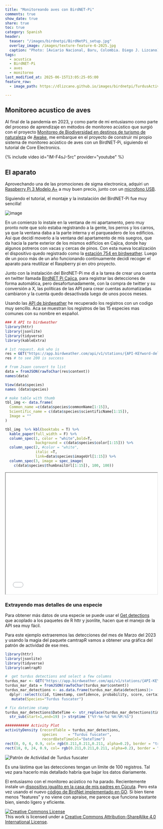 ```yaml
---
title: "Monitoreando aves con BirdNET-Pi"
comments: true
show_date: true
share: true
toc: true
category: Spanish
header:
  teaser: "/images/birdnetpi/BirdNetPi_setup.jpg"
  overlay_image: /images/texture-feature-6-2025.jpg
  caption: "Photo: [Aviario Nacional, Baru, Colombia. Diego J. Lizcano](https://www.instagram.com/walking_tapir/)"
tags:
  - acustica
  - BirdNET-Pi 
  - aves
  - monitoreo
last_modified_at: 2025-06-15T13:05:25-05:00
feature_row:
  - image_path: https://dlizcano.github.io/images/birdnetpi/TurdusActivity.png

---
```


## Monitoreo acustico de aves 

Al final de la pandemia en 2023, y como parte de mi entusiasmo como parte del proceso de aprendizaje en métodos de monitoreo acústico que surgió con el proyecto [Monitoreo de Biodiversidad en destinos de turismo de naturaleza](https://monitoreo-acustico.netlify.app/es/) de [Awake](https://www.awake.travel/), me embarque en el proyecto de construir mi propio sistema de monitoreo acústico de aves con un BirdNET-Pi, siguiendo el tutorial de Core Electronics.

{% include video id="IM-F4sJ-5rc" provider="youtube" %}  

## El aparato 

Aprovechando una de las promociones de sigma electronica, adquiri un [Raspberry Pi 3 Modelo A+](https://www.sigmaelectronica.net/producto/rpi3-a/) a muy buen precio, junto con un [microfono USB](https://www.sigmaelectronica.net/producto/adafr-3367/). 

Siguiendo el tutorial, el montaje y la instalación del BirdNET-Pi fue muy sencilla! 

![image](https://dlizcano.github.io/images/birdnetpi/BirdNetPi_setup.jpg)

En un comienzo lo instale en la ventana de mi apartamento, pero muy pronto note que solo estaba registrando a la gente, los perros y los carros, ya que la ventana daba a la parte interna y el parqueadero de los edificios. Así que decidí moverlo a la ventana del apartamento de mis suegros, que da hacia la parte exterior de los mismos edificios en Cajica, donde hay algunos potreros con vacas y cercas de pinos. Con esta nueva localización el dispositivo quedo registrado como la [estación 754 en birdweather](https://t.co/vKG0YMxY6K). Luego de un poco más de un año funcionando continuamente decidí recoger el aparato para reutilizar el Raspberry pi en otro proyecto. 

Junto con la instalación del BirdNET-Pi me di a la tarea de crear una cuenta en twitter llamada [BirdNET Pi Cajica](https://x.com/BirdNetPi_Cajic), para registrar las detecciones de forma automática, pero desafortunadamente, con la compra de twitter y su conversión a X, las políticas de las API para crear cuentas automatizadas cambiaron y la cuenta quedo desactivada luego de unos pocos meses.  

Usando las [API de birdweather](https://app.birdweather.com/api/) he recuperado los registros con un codigo muy sencillo. Aca se muestran los registros de las 15 especies mas comunes con su nombre en español.


```r
### R API to birdweather
library(httr)
library(jsonlite)
library(tidyverse)
library(kableExtra)

# 1st request. Ask who is
res = GET("https://app.birdweather.com/api/v1/stations/{API-KEYword-del-dispositivo}/species?period=all&locale=es")
res # to see 200 is success 

# from Jsaon convert to list
data = fromJSON(rawToChar(res$content))
names(data)

View(data$species)
names (data$species)

# make table with thumb
tbl_img <- data.frame(
  Common_name =c(data$species$commonName[1:15]),
  Scientific_name = c(data$species$scientificName[1:15]),
  Image = ""
)

tbl_img  %>% kbl(booktabs = T) %>%
  kable_paper(full_width = F) %>%
  column_spec(1, color = "white",bold=T,
              background = c(data$species$color[1:15])) %>% 
  column_spec(2, #color = "white",
              italic =T,
              link=data$species$imageUrl[1:15]) %>% 
  column_spec(3, image = spec_image(
    c(data$species$thumbnailUrl[1:15]), 100, 100)) 


```


<iframe
  id="inlineFrameExample"
  title="Inline Frame Example"
  width="500"
  height="400"
  src="/content/BirdNetPi_Cajic.html">
</iframe>

### Extrayendo mas detalles de una especie

Para obtener más datos de una especie se puede usar el [Get detections](https://app.birdweather.com/api/v1/index.html#detections-detection-get) que acoplado a los paquetes de R httr y jsonlite, hacen que el manejo de la API sea muy fácil. 

Para este ejemplo extraeremos las detecciones del mes de Marzo del 2023 y usando la magia del paquete camtrapR vamos a obtener una gráfica del patrón de actividad de ese mes. 


```r
library(httr)
library(jsonlite)
library(tidyverse)
library(camtrapR)

#  get turdus detections and select a few columns
turdus_mar <- GET("https://app.birdweather.com/api/v1/stations/{API-KEYword-del-dispositivo}/detections?from=2023-03-01&to=2023-03-31&speciesId=422&locale=es")
turdus_mar_data = fromJSON(rawToChar(turdus_mar$content))
turdus_mar_detections <- as.data.frame(turdus_mar_data$detections)|> 
  dplyr::select(c(id, timestamp, confidence, probability, score, certainty)) |> 
   mutate(Species="Turdus fuscater")

# fix datetime stamp
turdus_mar_detections$DateTime <- str_replace(turdus_mar_detections$timestamp, "T", " ") |> 
  str_sub(start=1,end=19) |> strptime ("%Y-%m-%d %H:%M:%S")

########### Activity Plot
activityDensity (recordTable = turdus_mar_detections,
                 species     = "Turdus fuscater",
                 recordDateTimeCol="DateTime") 
rect(0, 0, 6, 0.9, col= rgb(0.211,0.211,0.211, alpha=0.2), border = "transparent")
rect(18, 0, 24, 0.9, col= rgb(0.211,0.211,0.211, alpha=0.2), border = "transparent")

```

![Patrón de Actividad de Turdus fuscater](https://dlizcano.github.io/images/birdnetpi/TurdusActivity.png)

Es una lástima que las detecciones tengan un límite de 100 registros. Tal vez para hacerlo más detallado habría que bajar los datos diariamente. 

El entusiasmo con el monitoreo acústico no ha parado. Recientemente instale un [dispositivo igualito en la casa de mis padres en Cúcuta](https://app.birdweather.com/stations/2595). Pero esta vez usando el nuevo [código de BirdNet implementado en GO](https://github.com/tphakala/birdnet-go). Si bien tiene menos "features" y no viene con apraise, me parece que funciona bastante bien, siendo ligero y eficiente. 

<a rel="license" href="http://creativecommons.org/licenses/by-sa/4.0/"><img alt="Creative Commons License" style="border-width:0" src="http://i.creativecommons.org/l/by-sa/4.0/88x31.png" /></a><br />This work is licensed under a <a rel="license" href="http://creativecommons.org/licenses/by-sa/4.0/">Creative Commons Attribution-ShareAlike 4.0 International License</a>.
